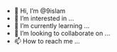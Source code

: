- 👋 Hi, I’m @9islam
- 👀 I’m interested in ...
- 🌱 I’m currently learning ...
- 💞️ I’m looking to collaborate on ...
- 📫 How to reach me ...

<!---
9islam/9islam is a ✨ special ✨ repository because its `README.md` (this file) appears on your GitHub profile.
You can click the Preview link to take a look at your changes.
--->
